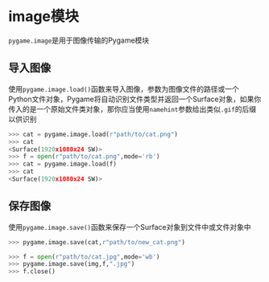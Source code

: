 # image模块

`pygame.image`是用于图像传输的Pygame模块

## 导入图像

使用`pygame.image.load()`函数来导入图像，参数为图像文件的路径或一个Python文件对象，Pygame将自动识别文件类型并返回一个Surface对象，如果你传入的是一个原始文件类对象，那你应当使用`namehint`参数给出类似`.gif`的后缀以供识别
```py
>>> cat = pygame.image.load(r"path/to/cat.png")
>>> cat
<Surface(1920x1080x24 SW)>
>>> f = open(r"path/to/cat.png",mode='rb') 
>>> cat = pygame.image.load(f)
>>> cat
<Surface(1920x1080x24 SW)> 
```

## 保存图像

使用`pygame.image.save()`函数来保存一个Surface对象到文件中或文件对象中
```py
>>> pygame.image.save(cat,r"path/to/new_cat.png")

>>> f = open(r"path/to/cat.jpg",mode='wb')
>>> pygame.image.save(img,f,".jpg")
>>> f.close()
```